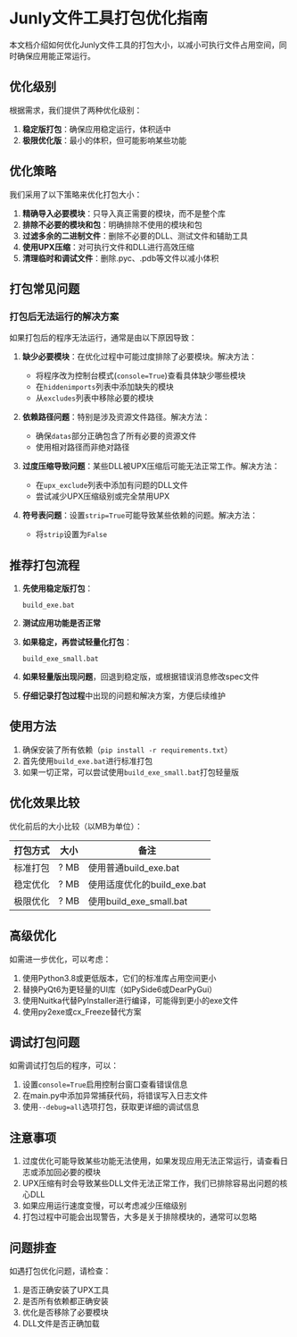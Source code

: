 # Junly文件工具打包优化指南

本文档介绍如何优化Junly文件工具的打包大小，以减小可执行文件占用空间，同时确保应用能正常运行。

## 优化级别

根据需求，我们提供了两种优化级别：

1. **稳定版打包**：确保应用稳定运行，体积适中
2. **极限优化版**：最小的体积，但可能影响某些功能

## 优化策略

我们采用了以下策略来优化打包大小：

1. **精确导入必要模块**：只导入真正需要的模块，而不是整个库
2. **排除不必要的模块和包**：明确排除不使用的模块和包
3. **过滤多余的二进制文件**：删除不必要的DLL、测试文件和辅助工具
4. **使用UPX压缩**：对可执行文件和DLL进行高效压缩
5. **清理临时和调试文件**：删除.pyc、.pdb等文件以减小体积

## 打包常见问题

### 打包后无法运行的解决方案

如果打包后的程序无法运行，通常是由以下原因导致：

1. **缺少必要模块**：在优化过程中可能过度排除了必要模块。解决方法：
   - 将程序改为控制台模式(`console=True`)查看具体缺少哪些模块
   - 在`hiddenimports`列表中添加缺失的模块
   - 从`excludes`列表中移除必要的模块

2. **依赖路径问题**：特别是涉及资源文件路径。解决方法：
   - 确保`datas`部分正确包含了所有必要的资源文件
   - 使用相对路径而非绝对路径

3. **过度压缩导致问题**：某些DLL被UPX压缩后可能无法正常工作。解决方法：
   - 在`upx_exclude`列表中添加有问题的DLL文件
   - 尝试减少UPX压缩级别或完全禁用UPX

4. **符号表问题**：设置`strip=True`可能导致某些依赖的问题。解决方法：
   - 将`strip`设置为`False`

## 推荐打包流程

1. **先使用稳定版打包**：
   ```
   build_exe.bat
   ```
   
2. **测试应用功能是否正常**
   
3. **如果稳定，再尝试轻量化打包**：
   ```
   build_exe_small.bat
   ```
   
4. **如果轻量版出现问题**，回退到稳定版，或根据错误消息修改spec文件

5. **仔细记录打包过程**中出现的问题和解决方案，方便后续维护

## 使用方法

1. 确保安装了所有依赖（`pip install -r requirements.txt`）
2. 首先使用`build_exe.bat`进行标准打包
3. 如果一切正常，可以尝试使用`build_exe_small.bat`打包轻量版

## 优化效果比较

优化前后的大小比较（以MB为单位）：

| 打包方式 | 大小 | 备注 |
|---------|------|------|
| 标准打包 | ? MB | 使用普通build_exe.bat |
| 稳定优化 | ? MB | 使用适度优化的build_exe.bat |
| 极限优化 | ? MB | 使用build_exe_small.bat |

## 高级优化

如需进一步优化，可以考虑：

1. 使用Python3.8或更低版本，它们的标准库占用空间更小
2. 替换PyQt6为更轻量的UI库（如PySide6或DearPyGui）
3. 使用Nuitka代替PyInstaller进行编译，可能得到更小的exe文件
4. 使用py2exe或cx_Freeze替代方案

## 调试打包问题

如需调试打包后的程序，可以：

1. 设置`console=True`启用控制台窗口查看错误信息
2. 在main.py中添加异常捕获代码，将错误写入日志文件
3. 使用`--debug=all`选项打包，获取更详细的调试信息

## 注意事项

1. 过度优化可能导致某些功能无法使用，如果发现应用无法正常运行，请查看日志或添加回必要的模块
2. UPX压缩有时会导致某些DLL文件无法正常工作，我们已排除容易出问题的核心DLL
3. 如果应用运行速度变慢，可以考虑减少压缩级别
4. 打包过程中可能会出现警告，大多是关于排除模块的，通常可以忽略

## 问题排查

如遇打包优化问题，请检查：

1. 是否正确安装了UPX工具
2. 是否所有依赖都正确安装
3. 优化是否移除了必要模块
4. DLL文件是否正确加载 